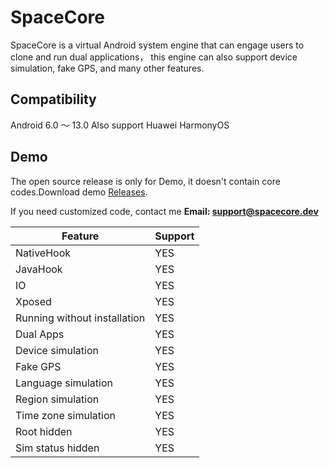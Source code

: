 
# SpaceCore  
  
SpaceCore is a virtual Android system engine that can engage users to clone and run dual applications， this engine can also support device simulation, fake GPS, and many other features.
  
## Compatibility
Android 6.0 ～ 13.0
Also support Huawei HarmonyOS

## Demo
The open source release is only for Demo, it doesn't contain core codes.Download demo [Releases](https://github.com/FSpaceCore/SpaceCore/releases).

If you need customized code, contact me  **Email: support@spacecore.dev**

Feature | Support
---|---
NativeHook | YES
JavaHook | YES
IO | YES
Xposed | YES
Running without installation | YES
Dual Apps | YES
Device simulation | YES
Fake GPS | YES
Language simulation | YES
Region simulation | YES
Time zone simulation | YES
Root hidden | YES
Sim status hidden| YES
